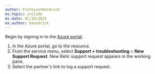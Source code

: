 ```yaml
---
author: ProfessorKendrick
ms.topic: include
ms.date: 01/10/2025
ms.author: kkendrick
---
```


Begin by signing in to the [Azure portal](https://portal.azure.com/).

1. In the Azure portal, go to the resource.
1. From the service menu, select **Support + troubleshooting** > **New Support Request**.
    New Relic support request appears in the working pane.
1. Select the partner's link to log a support request.